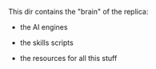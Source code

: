 This dir contains the "brain" of the replica:

- the AI engines

- the skills scripts

- the resources for all this stuff
